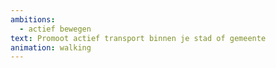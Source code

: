 ```yaml
---
ambitions:
  - actief bewegen
text: Promoot actief transport binnen je stad of gemeente
animation: walking
---
```

